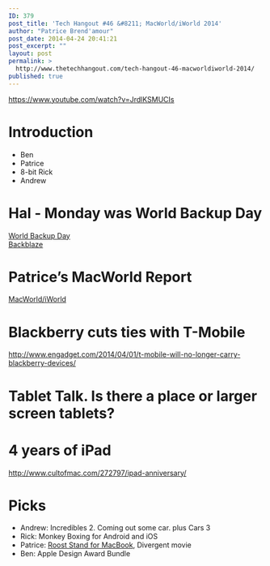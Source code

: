 ```yaml
---
ID: 379
post_title: 'Tech Hangout #46 &#8211; MacWorld/iWorld 2014'
author: "Patrice Brend'amour"
post_date: 2014-04-24 20:41:21
post_excerpt: ""
layout: post
permalink: >
  http://www.thetechhangout.com/tech-hangout-46-macworldiworld-2014/
published: true
---
```

https://www.youtube.com/watch?v=JrdlKSMUCIs

<h1>Introduction</h1>

<ul>
<li>Ben</li>
<li>Patrice</li>
<li>8-bit Rick</li>
<li>Andrew</li>
</ul>

<h1>Hal - Monday was World Backup Day</h1>

<p><a href="http://www.worldbackupday.com/en/">World Backup Day</a><br />
<a href="http://www.backblaze.com/">Backblaze</a></p>

<h1>Patrice’s MacWorld Report</h1>
<p><a href="http://www.macworldiworld.com/">MacWorld/iWorld</a></p>

<h1>Blackberry cuts ties with T-Mobile</h1>
<p><a href="http://www.engadget.com/2014/04/01/t-mobile-will-no-longer-carry-blackberry-devices/?ncid=rss_truncated">http://www.engadget.com/2014/04/01/t-mobile-will-no-longer-carry-blackberry-devices/</a></p>

<h1>Tablet Talk. Is there a place or larger screen tablets?</h1>

<h1>4 years of iPad</h1>
<p><a href="http://www.cultofmac.com/272797/ipad-anniversary/">http://www.cultofmac.com/272797/ipad-anniversary/</a></p>

<h1>Picks</h1>

<ul>
<li>Andrew: Incredibles 2. Coming out some car. plus Cars 3</li>
<li>Rick: Monkey Boxing for Android and iOS</li>
<li>Patrice: <a href="http://www.therooststand.com">Roost Stand for MacBook</a>, Divergent movie</li>
<li>Ben: Apple Design Award Bundle</li>
</ul>

